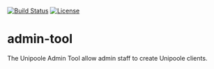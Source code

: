 [![Build Status](https://travis-ci.org/Unipoole/admin-tool.svg?branch=master)](https://travis-ci.org/Unipoole/admin-tool)
[![License](https://img.shields.io/badge/License-ECL%202.0-blue.svg)](https://opensource.org/licenses/ECL-2.0)

# admin-tool
The Unipoole Admin Tool allow admin staff to create Unipoole clients.
